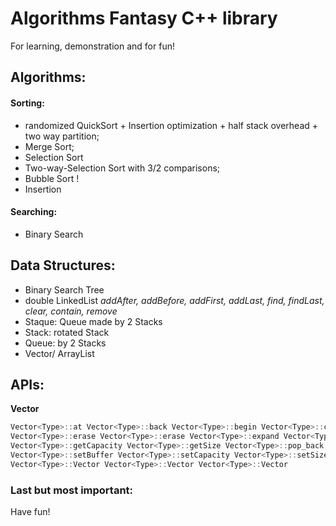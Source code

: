 # Algorithms Fantasy C++ library

For learning, demonstration and for fun! 

## Algorithms:

#### Sorting:
- randomized QuickSort + Insertion optimization + half stack overhead + two way partition; 
- Merge Sort; 
- Selection Sort
- Two-way-Selection Sort with 3/2 comparisons; 
- Bubble Sort !
- Insertion
 
#### Searching:
- Binary Search

## Data Structures:
- Binary Search Tree
- double LinkedList
_addAfter, addBefore, addFirst, addLast, find, findLast, clear, contain, remove_
- Staque: Queue made by 2 Stacks
- Stack: rotated Stack
- Queue: by 2 Stacks
- Vector/ ArrayList

## APIs:
**Vector**
```cpp
Vector<Type>::at Vector<Type>::back Vector<Type>::begin Vector<Type>::clear Vector<Type>::empty Vector<Type>::end 
Vector<Type>::erase Vector<Type>::erase Vector<Type>::expand Vector<Type>::front Vector<Type>::getBuffer
Vector<Type>::getCapacity Vector<Type>::getSize Vector<Type>::pop_back Vector<Type>::push_back 
Vector<Type>::setBuffer Vector<Type>::setCapacity Vector<Type>::setSize 
Vector<Type>::Vector Vector<Type>::Vector Vector<Type>::Vector
```

### Last but most important:
Have fun! 

